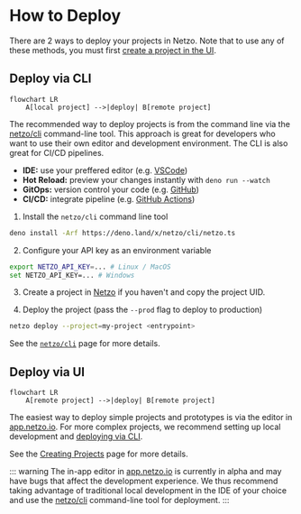 # How to Deploy

There are 2 ways to deploy your projects in Netzo. Note that to use any of these methods, you must first [create a project in the UI](/docs/platform/projects#creating-projects).

## Deploy via CLI

```mermaid
flowchart LR
    A[local project] -->|deploy| B[remote project]
```

The recommended way to deploy projects is from the command line via the [netzo/cli](/docs/netzo/cli) command-line tool. This approach is great for developers who want to use their own editor and development environment. The CLI is also great for CI/CD pipelines.

- **IDE:** use your preffered editor (e.g. [VSCode](https://code.visualstudio.com))
- **Hot Reload:** preview your changes instantly with `deno run --watch`
- **GitOps:** version control your code (e.g. [GitHub](https://github.com))
- **CI/CD:** integrate  pipeline (e.g. [GitHub Actions](https://github.com/features/actions))

1. Install the `netzo/cli` command line tool

```sh
deno install -Arf https://deno.land/x/netzo/cli/netzo.ts
```

2. Configure your API key as an environment variable

```sh
export NETZO_API_KEY=... # Linux / MacOS
set NETZO_API_KEY=... # Windows
```

3. Create a project in [Netzo](https://app.netzo.io) if you haven't and copy the
project UID.

4. Deploy the project (pass the `--prod` flag to deploy to production)

```sh
netzo deploy --project=my-project <entrypoint>
```

See the [`netzo/cli`](/docs/netzo/cli) page for more details.

## Deploy via UI

```mermaid
flowchart LR
    A[remote project] -->|deploy| B[remote project]
```

The easiest way to deploy simple projects and prototypes is via the editor in [app.netzo.io](https://app.netzo.io). For more complex projects, we recommend setting up local development and [deploying via CLI](#deploy-via-cli).

See the [Creating Projects](/docs/platform/projects#creating-projects) page for more details.

::: warning
The in-app editor in [app.netzo.io](https://app.netzo.io) is currently in alpha and may have bugs that affect the development experience. We thus recommend taking advantage of traditional local development in the IDE of your choice and use the [netzo/cli](/docs/netzo/cli) command-line tool for deployment.
:::

<!-- ## Deploy with Github integration (soon)

[Coming soon] Netzo allows you to link a Netzo project to a GitHub repository.

Every time you push to the repository, your changes will be automatically deployed.

Via the Github integration, you can add a Github Action that defines a build step in your deployment process.

See the Github integration page for more details.

```mermaid
flowchart LR
    A[local project] --     >|push| B[github]
    B[github] --            >|deploy| C[remote project]
```

See the [Github integration](/docs/platform/github-integration) page for more details. -->

